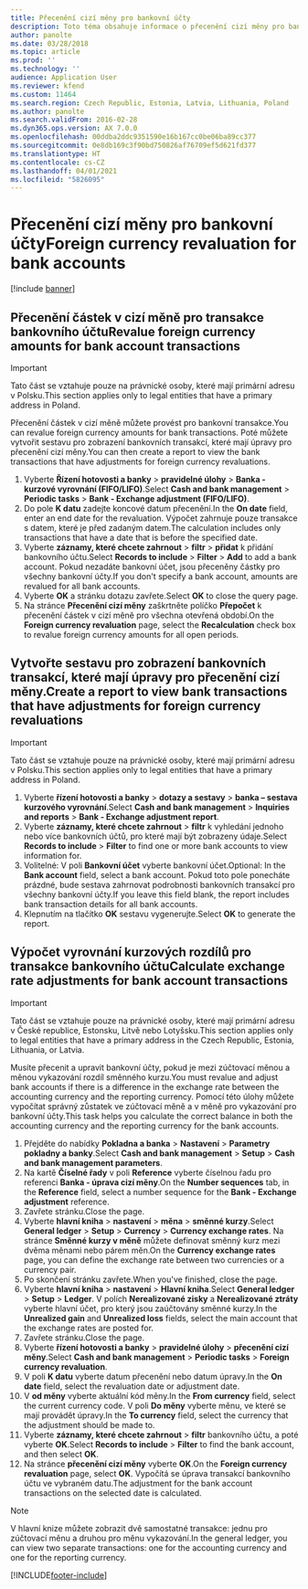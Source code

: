 ```yaml
---
title: Přecenění cizí měny pro bankovní účty
description: Toto téma obsahuje informace o přecenění cizí měny pro bankovní účty.
author: panolte
ms.date: 03/28/2018
ms.topic: article
ms.prod: ''
ms.technology: ''
audience: Application User
ms.reviewer: kfend
ms.custom: 11464
ms.search.region: Czech Republic, Estonia, Latvia, Lithuania, Poland
ms.author: panolte
ms.search.validFrom: 2016-02-28
ms.dyn365.ops.version: AX 7.0.0
ms.openlocfilehash: 00ddba2ddc9351590e16b167cc0be06ba89cc377
ms.sourcegitcommit: 0e8db169c3f90bd750826af76709ef5d621fd377
ms.translationtype: HT
ms.contentlocale: cs-CZ
ms.lasthandoff: 04/01/2021
ms.locfileid: "5826095"
---
```

# <a name="foreign-currency-revaluation-for-bank-accounts"></a><span data-ttu-id="d3b32-103">Přecenění cizí měny pro bankovní účty</span><span class="sxs-lookup"><span data-stu-id="d3b32-103">Foreign currency revaluation for bank accounts</span></span>

[!include [banner](../includes/banner.md)]

## <a name="revalue-foreign-currency-amounts-for-bank-account-transactions"></a><span data-ttu-id="d3b32-104">Přecenění částek v cizí měně pro transakce bankovního účtu</span><span class="sxs-lookup"><span data-stu-id="d3b32-104">Revalue foreign currency amounts for bank account transactions</span></span>

> [!IMPORTANT]
> <span data-ttu-id="d3b32-105">Tato část se vztahuje pouze na právnické osoby, které mají primární adresu v Polsku.</span><span class="sxs-lookup"><span data-stu-id="d3b32-105">This section applies only to legal entities that have a primary address in Poland.</span></span>

<span data-ttu-id="d3b32-106">Přecenění částek v cizí měně můžete provést pro bankovní transakce.</span><span class="sxs-lookup"><span data-stu-id="d3b32-106">You can revalue foreign currency amounts for bank transactions.</span></span> <span data-ttu-id="d3b32-107">Poté můžete vytvořit sestavu pro zobrazení bankovních transakcí, které mají úpravy pro přecenění cizí měny.</span><span class="sxs-lookup"><span data-stu-id="d3b32-107">You can then create a report to view the bank transactions that have adjustments for foreign currency revaluations.</span></span>

1. <span data-ttu-id="d3b32-108">Vyberte **Řízení hotovosti a banky** &gt; **pravidelné úlohy** &gt; **Banka - kurzové vyrovnání (FIFO/LIFO)**.</span><span class="sxs-lookup"><span data-stu-id="d3b32-108">Select **Cash and bank management** &gt; **Periodic tasks** &gt; **Bank - Exchange adjustment (FIFO/LIFO)**.</span></span>
2. <span data-ttu-id="d3b32-109">Do pole **K datu** zadejte koncové datum přecenění.</span><span class="sxs-lookup"><span data-stu-id="d3b32-109">In the **On date** field, enter an end date for the revaluation.</span></span> <span data-ttu-id="d3b32-110">Výpočet zahrnuje pouze transakce s datem, které je před zadaným datem.</span><span class="sxs-lookup"><span data-stu-id="d3b32-110">The calculation includes only transactions that have a date that is before the specified date.</span></span>
3. <span data-ttu-id="d3b32-111">Vyberte **záznamy, které chcete zahrnout** &gt; **filtr** &gt; **přidat** k přidání bankovního účtu.</span><span class="sxs-lookup"><span data-stu-id="d3b32-111">Select **Records to include** &gt; **Filter** &gt; **Add** to add a bank account.</span></span> <span data-ttu-id="d3b32-112">Pokud nezadáte bankovní účet, jsou přeceněny částky pro všechny bankovní účty.</span><span class="sxs-lookup"><span data-stu-id="d3b32-112">If you don't specify a bank account, amounts are revalued for all bank accounts.</span></span>
4. <span data-ttu-id="d3b32-113">Vyberte **OK** a stránku dotazu zavřete.</span><span class="sxs-lookup"><span data-stu-id="d3b32-113">Select **OK** to close the query page.</span></span>
5. <span data-ttu-id="d3b32-114">Na stránce **Přecenění cizí měny** zaškrtněte políčko **Přepočet** k přecenění částek v cizí měně pro všechna otevřená období.</span><span class="sxs-lookup"><span data-stu-id="d3b32-114">On the **Foreign currency revaluation** page, select the **Recalculation** check box to revalue foreign currency amounts for all open periods.</span></span>

## <a name="create-a-report-to-view-bank-transactions-that-have-adjustments-for-foreign-currency-revaluations"></a><span data-ttu-id="d3b32-115">Vytvořte sestavu pro zobrazení bankovních transakcí, které mají úpravy pro přecenění cizí měny.</span><span class="sxs-lookup"><span data-stu-id="d3b32-115">Create a report to view bank transactions that have adjustments for foreign currency revaluations</span></span>

> [!IMPORTANT]
> <span data-ttu-id="d3b32-116">Tato část se vztahuje pouze na právnické osoby, které mají primární adresu v Polsku.</span><span class="sxs-lookup"><span data-stu-id="d3b32-116">This section applies only to legal entities that have a primary address in Poland.</span></span>

1. <span data-ttu-id="d3b32-117">Vyberte **řízení hotovosti a banky** &gt; **dotazy a sestavy** &gt; **banka – sestava kurzového vyrovnání**.</span><span class="sxs-lookup"><span data-stu-id="d3b32-117">Select **Cash and bank management** &gt; **Inquiries and reports** &gt; **Bank - Exchange adjustment report**.</span></span>
2. <span data-ttu-id="d3b32-118">Vyberte **záznamy, které chcete zahrnout** &gt; **filtr** k vyhledání jednoho nebo více bankovních účtů, pro které mají být zobrazeny údaje.</span><span class="sxs-lookup"><span data-stu-id="d3b32-118">Select **Records to include** &gt; **Filter** to find one or more bank accounts to view information for.</span></span>
3. <span data-ttu-id="d3b32-119">Volitelné: V poli **Bankovní účet** vyberte bankovní účet.</span><span class="sxs-lookup"><span data-stu-id="d3b32-119">Optional: In the **Bank account** field, select a bank account.</span></span> <span data-ttu-id="d3b32-120">Pokud toto pole ponecháte prázdné, bude sestava zahrnovat podrobnosti bankovních transakcí pro všechny bankovní účty.</span><span class="sxs-lookup"><span data-stu-id="d3b32-120">If you leave this field blank, the report includes bank transaction details for all bank accounts.</span></span>
4. <span data-ttu-id="d3b32-121">Klepnutím na tlačítko **OK** sestavu vygenerujte.</span><span class="sxs-lookup"><span data-stu-id="d3b32-121">Select **OK** to generate the report.</span></span> 

## <a name="calculate-exchange-rate-adjustments-for-bank-account-transactions"></a><span data-ttu-id="d3b32-122">Výpočet vyrovnání kurzových rozdílů pro transakce bankovního účtu</span><span class="sxs-lookup"><span data-stu-id="d3b32-122">Calculate exchange rate adjustments for bank account transactions</span></span>

> [!IMPORTANT]
> <span data-ttu-id="d3b32-123">Tato část se vztahuje pouze na právnické osoby, které mají primární adresu v České republice, Estonsku, Litvě nebo Lotyšsku.</span><span class="sxs-lookup"><span data-stu-id="d3b32-123">This section applies only to legal entities that have a primary address in the Czech Republic, Estonia, Lithuania, or Latvia.</span></span>

<span data-ttu-id="d3b32-124">Musíte přecenit a upravit bankovní účty, pokud je mezi zúčtovací měnou a měnou vykazování rozdíl směnného kurzu.</span><span class="sxs-lookup"><span data-stu-id="d3b32-124">You must revalue and adjust bank accounts if there is a difference in the exchange rate between the accounting currency and the reporting currency.</span></span> <span data-ttu-id="d3b32-125">Pomocí této úlohy můžete vypočítat správný zůstatek ve zúčtovací měně a v měně pro vykazování pro bankovní účty.</span><span class="sxs-lookup"><span data-stu-id="d3b32-125">This task helps you calculate the correct balance in both the accounting currency and the reporting currency for the bank accounts.</span></span>

1. <span data-ttu-id="d3b32-126">Přejděte do nabídky **Pokladna a banka** &gt; **Nastavení** &gt; **Parametry pokladny a banky**.</span><span class="sxs-lookup"><span data-stu-id="d3b32-126">Select **Cash and bank management** &gt; **Setup** &gt; **Cash and bank management parameters**.</span></span>
2. <span data-ttu-id="d3b32-127">Na kartě **Číselné řady** v poli **Reference** vyberte číselnou řadu pro referenci **Banka - úprava cizí měny**.</span><span class="sxs-lookup"><span data-stu-id="d3b32-127">On the **Number sequences** tab, in the **Reference** field, select a number sequence for the **Bank - Exchange adjustment** reference.</span></span>
3. <span data-ttu-id="d3b32-128">Zavřete stránku.</span><span class="sxs-lookup"><span data-stu-id="d3b32-128">Close the page.</span></span>
4. <span data-ttu-id="d3b32-129">Vyberte **hlavní kniha** &gt; **nastavení** &gt; **měna** &gt; **směnné kurzy**.</span><span class="sxs-lookup"><span data-stu-id="d3b32-129">Select **General ledger** &gt; **Setup** &gt; **Currency** &gt; **Currency exchange rates**.</span></span> <span data-ttu-id="d3b32-130">Na stránce **Směnné kurzy v měně** můžete definovat směnný kurz mezi dvěma měnami nebo párem měn.</span><span class="sxs-lookup"><span data-stu-id="d3b32-130">On the **Currency exchange rates** page, you can define the exchange rate between two currencies or a currency pair.</span></span>
5. <span data-ttu-id="d3b32-131">Po skončení stránku zavřete.</span><span class="sxs-lookup"><span data-stu-id="d3b32-131">When you've finished, close the page.</span></span>
6. <span data-ttu-id="d3b32-132">Vyberte **hlavní kniha** &gt; **nastavení** &gt; **Hlavní kniha**.</span><span class="sxs-lookup"><span data-stu-id="d3b32-132">Select **General ledger** &gt; **Setup** &gt; **Ledger**.</span></span> <span data-ttu-id="d3b32-133">V polích **Nerealizované zisky** a **Nerealizované ztráty** vyberte hlavní účet, pro který jsou zaúčtovány směnné kurzy.</span><span class="sxs-lookup"><span data-stu-id="d3b32-133">In the **Unrealized gain** and **Unrealized loss** fields, select the main account that the exchange rates are posted for.</span></span>
7. <span data-ttu-id="d3b32-134">Zavřete stránku.</span><span class="sxs-lookup"><span data-stu-id="d3b32-134">Close the page.</span></span>
8. <span data-ttu-id="d3b32-135">Vyberte **řízení hotovosti a banky** &gt; **pravidelné úlohy** &gt; **přecenění cizí měny**.</span><span class="sxs-lookup"><span data-stu-id="d3b32-135">Select **Cash and bank management** &gt; **Periodic tasks** &gt; **Foreign currency revaluation**.</span></span>
9. <span data-ttu-id="d3b32-136">V poli **K datu** vyberte datum přecenění nebo datum úpravy.</span><span class="sxs-lookup"><span data-stu-id="d3b32-136">In the **On date** field, select the revaluation date or adjustment date.</span></span>
10. <span data-ttu-id="d3b32-137">V **od měny** vyberte aktuální kód měny.</span><span class="sxs-lookup"><span data-stu-id="d3b32-137">In the **From currency** field, select the current currency code.</span></span> <span data-ttu-id="d3b32-138">V poli **Do měny** vyberte měnu, ve které se mají provádět úpravy.</span><span class="sxs-lookup"><span data-stu-id="d3b32-138">In the **To currency** field, select the currency that the adjustment should be made to.</span></span>
11. <span data-ttu-id="d3b32-139">Vyberte **záznamy, které chcete zahrnout** &gt; **filtr** bankovního účtu, a poté vyberte **OK**.</span><span class="sxs-lookup"><span data-stu-id="d3b32-139">Select **Records to include** &gt; **Filter** to find the bank account, and then select **OK**.</span></span>
12. <span data-ttu-id="d3b32-140">Na stránce **přecenění cizí měny** vyberte **OK**.</span><span class="sxs-lookup"><span data-stu-id="d3b32-140">On the **Foreign currency revaluation** page, select **OK**.</span></span> <span data-ttu-id="d3b32-141">Vypočítá se úprava transakcí bankovního účtu ve vybraném datu.</span><span class="sxs-lookup"><span data-stu-id="d3b32-141">The adjustment for the bank account transactions on the selected date is calculated.</span></span>

> [!NOTE]
> <span data-ttu-id="d3b32-142">V hlavní knize můžete zobrazit dvě samostatné transakce: jednu pro zúčtovací měnu a druhou pro měnu vykazování.</span><span class="sxs-lookup"><span data-stu-id="d3b32-142">In the general ledger, you can view two separate transactions: one for the accounting currency and one for the reporting currency.</span></span>


[!INCLUDE[footer-include](../../includes/footer-banner.md)]